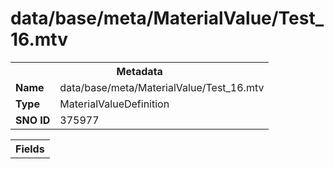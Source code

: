 <h1>data/base/meta/MaterialValue/Test_16.mtv</h1><table><tr><th colspan="100%">Metadata</th></tr><tr><td><b>Name</b></td><td>data/base/meta/MaterialValue/Test_16.mtv</td></tr><tr><td><b>Type</b></td><td>MaterialValueDefinition</td></tr><tr><td><b>SNO ID</b></td><td>375977</td></tr></table>

<table><tr><th colspan="100%">Fields</th></tr></table>

